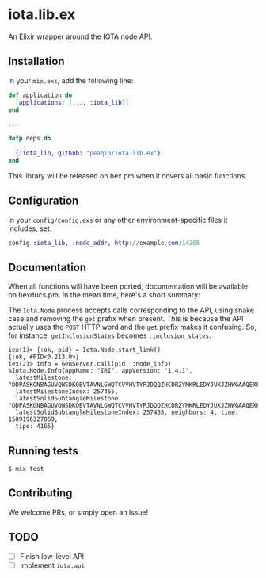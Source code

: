 # iota.lib.ex

An Elixir wrapper around the IOTA node API.

## Installation

In your `mix.exs`, add the following line:

```elixir
def application do
  [applications: [..., :iota_lib]]
end

...

defp deps do
  ...
  {:iota_lib, github: "peaqio/iota.lib.ex"}
end
```

This library will be released on hex.pm when it covers all basic functions.

## Configuration

In your `config/config.exs` or any other environment-specific files it includes, set:

```elixir
config :iota_lib, :node_addr, http://example.com:14265
```

## Documentation

When all functions will have been ported, documentation will be available on hexducs.pm. In the mean time, 
here's a short summary:

The `Iota.Node` process accepts calls corresponding to the API, using snake case and removing the `get` prefix when
present. This is because the API actually uses the `POST` HTTP word and the `get` prefix makes it confusing. So, for
instance, `getInclusionStates` becomes `:inclusion_states`.

    iex(1)> {:ok, pid} = Iota.Node.start_link()
    {:ok, #PID<0.213.0>}
    iex(2)> info = GenServer.call(pid, :node_info)
    %Iota.Node.Info{appName: "IRI", appVersion: "1.4.1",
      latestMilestone: "DDPASKGNBAGUVQWSDKOBVTAVNLGWQTCVVHVTYPJDQQZHCDRZYMKRLEDYJUXJZHWGAAQEXFSPLUOQ99999",
      latestMilestoneIndex: 257455,
      latestSolidSubtangleMilestone: "DDPASKGNBAGUVQWSDKOBVTAVNLGWQTCVVHVTYPJDQQZHCDRZYMKRLEDYJUXJZHWGAAQEXFSPLUOQ99999",
      latestSolidSubtangleMilestoneIndex: 257455, neighbors: 4, time: 1509196327069,
      tips: 4165}

## Running tests

    $ mix test

## Contributing

We welcome PRs, or simply open an issue!

## TODO

  - [ ] Finish low-level API
  - [ ] Implement `iota.api`
